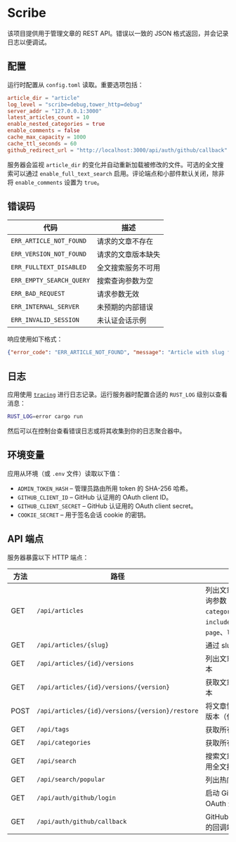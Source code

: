 # Scribe

该项目提供用于管理文章的 REST API。错误以一致的 JSON 格式返回，并会记录日志以便调试。

## 配置

运行时配置从 `config.toml` 读取。重要选项包括：

```toml
article_dir = "article"
log_level = "scribe=debug,tower_http=debug"
server_addr = "127.0.0.1:3000"
latest_articles_count = 10
enable_nested_categories = true
enable_comments = false
cache_max_capacity = 1000
cache_ttl_seconds = 60
github_redirect_url = "http://localhost:3000/api/auth/github/callback"
```

服务器会监视 `article_dir` 的变化并自动重新加载被修改的文件。可选的全文搜索可以通过 `enable_full_text_search` 启用。评论端点和小部件默认关闭，除非将 `enable_comments` 设置为 `true`。

## 错误码

| 代码 | 描述 |
| --- | --- |
| `ERR_ARTICLE_NOT_FOUND` | 请求的文章不存在 |
| `ERR_VERSION_NOT_FOUND` | 请求的文章版本缺失 |
| `ERR_FULLTEXT_DISABLED` | 全文搜索服务不可用 |
| `ERR_EMPTY_SEARCH_QUERY` | 搜索查询参数为空 |
| `ERR_BAD_REQUEST` | 请求参数无效 |
| `ERR_INTERNAL_SERVER` | 未预期的内部错误 |
| `ERR_INVALID_SESSION` | 未认证会话示例 |

响应使用如下格式：

```json
{"error_code": "ERR_ARTICLE_NOT_FOUND", "message": "Article with slug foo not found"}
```

## 日志

应用使用 [`tracing`](https://crates.io/crates/tracing) 进行日志记录。运行服务器时配置合适的 `RUST_LOG` 级别以查看消息：

```bash
RUST_LOG=error cargo run
```

然后可以在控制台查看错误日志或将其收集到你的日志聚合器中。

## 环境变量

应用从环境（或 `.env` 文件）读取以下值：

- `ADMIN_TOKEN_HASH` – 管理员路由所用 token 的 SHA-256 哈希。
- `GITHUB_CLIENT_ID` – GitHub 认证用的 OAuth client ID。
- `GITHUB_CLIENT_SECRET` – GitHub 认证用的 OAuth client secret。
- `COOKIE_SECRET` – 用于签名会话 cookie 的密钥。

## API 端点

服务器暴露以下 HTTP 端点：

| 方法 | 路径 | 描述 |
| ---- | ---- | ---- |
| GET | `/api/articles` | 列出文章，可选查询参数：`tag`、`category`、`q`、`include_content`、`page`、`limit` |
| GET | `/api/articles/{slug}` | 通过 slug 获取文章 |
| GET | `/api/articles/{id}/versions` | 列出文章保存的版本 |
| GET | `/api/articles/{id}/versions/{version}` | 获取文章的指定版本 |
| POST | `/api/articles/{id}/versions/{version}/restore` | 将文章恢复到指定版本（仅管理员） |
| GET | `/api/tags` | 获取所有标签 |
| GET | `/api/categories` | 获取所有分类 |
| GET | `/api/search` | 搜索文章（需要启用全文搜索） |
| GET | `/api/search/popular` | 列出热门搜索 |
| GET | `/api/auth/github/login` | 启动 GitHub OAuth 登录流程 |
| GET | `/api/auth/github/callback` | GitHub 登录完成后的回调端点 |

